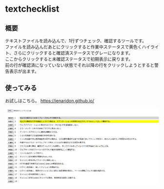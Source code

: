# textchecklist

## 概要
テキストファイルを読み込んで、1行ずつチェック、確認するツールです。  
ファイルを読み込んだあとにクリックすると作業中ステータスで黄色くハイライト、さらにクリックすると確認済ステータスでグレーになります。  
ここからクリックすると未確認ステータスで初期表示に戻ります。  
前の行が確認済になっていない状態でそれ以降の行をクリックしようとすると警告表示が出ます。


## 使ってみる
お試しはこちら。 https://ienaridon.github.io/


![textchecklist.png](textchecklist.png)
